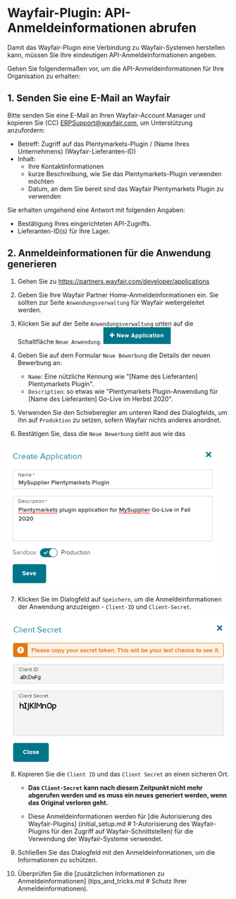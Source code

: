 # Wayfair-Plugin: API-Anmeldeinformationen abrufen

Damit das Wayfair-Plugin eine Verbindung zu Wayfair-Systemen herstellen kann, müssen Sie Ihre eindeutigen API-Anmeldeinformationen angeben.

Gehen Sie folgendermaßen vor, um die API-Anmeldeinformationen für Ihre Organisation zu erhalten:

## 1. Senden Sie eine E-Mail an Wayfair

Bitte senden Sie eine E-Mail an Ihren Wayfair-Account Manager und kopieren Sie (CC) ERPSupport@wayfair.com, um Unterstützung anzufordern:

- Betreff: Zugriff auf das Plentymarkets-Plugin / (Name Ihres Unternehmens) (Wayfair-Lieferanten-ID)
- Inhalt:
    - Ihre Kontaktinformationen
    - kurze Beschreibung, wie Sie das Plentymarkets-Plugin verwenden möchten
    - Datum, an dem Sie bereit sind das Wayfair Plentymarkets Plugin zu verwenden

Sie erhalten umgehend eine Antwort mit folgenden Angaben:
- Bestätigung Ihres eingerichteten API-Zugriffs.
- Lieferanten-ID(s) für Ihre Lager.

## 2. Anmeldeinformationen für die Anwendung generieren

1. Gehen Sie zu https://partners.wayfair.com/developer/applications

2. Geben Sie Ihre Wayfair Partner Home-Anmeldeinformationen ein. Sie sollten zur Seite `Anwendungsverwaltung` für Wayfair weitergeleitet werden.

3. Klicken Sie auf der Seite `Anwendungsverwaltung` unten auf die Schaltfläche `Neue Anwendung`. ![new application button](../../../images/common/wayfair_app_management/button_new_app.png)

4. Geben Sie auf dem Formular `Neue Bewerbung` die Details der neuen Bewerbung an:
    * `Name`: Eine nützliche Kennung wie "[Name des Lieferanten] Plentymarkets Plugin".
    * `Description`: so etwas wie "Plentymarkets Plugin-Anwendung für [Name des Lieferanten] Go-Live im Herbst 2020".

5. Verwenden Sie den Schieberegler am unteren Rand des Dialogfelds, um ihn auf `Produktion` zu setzen, sofern Wayfair nichts anderes anordnet.

6. Bestätigen Sie, dass die `Neue Bewerbung` sieht aus wie das

![create_application_filled_in](../../../images/common/wayfair_app_management/create_app_form.png)

7. Klicken Sie im Dialogfeld auf `Speichern`, um die Anmeldeinformationen der Anwendung anzuzeigen - `Client-ID` und `Client-Secret`.

![create_application_filled_in](../../../images/common/wayfair_app_management/app_client_credentials.png)

8. Kopieren Sie die `Client ID` und das `Client Secret` an einen sicheren Ort.
    * **Das `Client-Secret` kann nach diesem Zeitpunkt nicht mehr abgerufen werden und es muss ein neues generiert werden, wenn das Original verloren geht.**

    * Diese Anmeldeinformationen werden für [die Autorisierung des Wayfair-Plugins] (initial_setup.md # 1-Autorisierung des Wayfair-Plugins für den Zugriff auf Wayfair-Schnittstellen) für die Verwendung der Wayfair-Systeme verwendet.

9. Schließen Sie das Dialogfeld mit den Anmeldeinformationen, um die Informationen zu schützen.

10. Überprüfen Sie die [zusätzlichen Informationen zu Anmeldeinformationen] (tips_and_tricks.md # Schutz Ihrer Anmeldeinformationen).
